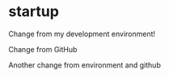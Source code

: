 # startup

Change from my development environment!

Change from GitHub

Another change from environment and github